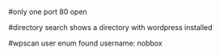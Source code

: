 #only one port 80 open

#directory search shows a directory with wordpress installed

#wpscan user enum found username:
	nobbox

#